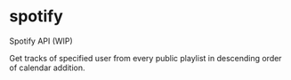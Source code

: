 # spotify
Spotify API (WIP)

Get tracks of specified user from every public playlist in descending order of calendar addition.
